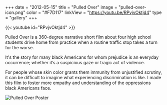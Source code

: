 +++
date = "2012-05-15"
title = "Pulled Over"
image = "pulled-over-icon.png"
color = "#F7D117"
linkView = "https://youtu.be/RPvjvOktjd4"
type = "gallery"
+++

<!-- prettier-ignore-start -->
{{< youtube id="RPvjvOktjd4" >}}
<!-- create an extra space -->
[]()  

Pulled Over is a 360-degree narrative short film about four high school students drive home from practice when a routine traffic stop takes a turn for the worse.

It's the story for many black Americans for whom prejudice is an everyday occurrence; whether it’s a suspicious gaze or tragic act of violence.

For people whose skin color grants them immunity from unjustified scrutiny, it can be difficult to imagine what experiencing discrimination is like. I made this film to foster more empathy and understanding of the oppressions black Americans face.
<!-- prettier-ignore-end -->

![Pulled Over Poster](images/pulled-over-poster.png)

<!-- date = "2020-05-15T21:57:17-07:00" -->

<!-- [github]
    repo = "tomanistor/osprey"
    showInfo = true -->
